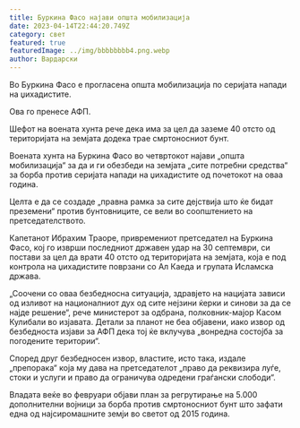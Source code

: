 ```yaml
---
title: Буркина Фасо најави општа мобилизација
date: 2023-04-14T22:44:20.749Z
category: свет
featured: true
featuredImage: ../img/bbbbbbbb4.png.webp
author: Вардарски
---
```


Во Буркина Фасо е прогласена општа мобилизација по серијата напади на џихадистите.

Ова го пренесе АФП.

Шефот на воената хунта рече дека има за цел да заземе 40 отсто од територијата на земјата додека трае смртоносниот бунт.

Воената хунта на Буркина Фасо во четвртокот најави „општа мобилизација“ за да и ги обезбеди на земјата „сите потребни средства“ за борба против серијата напади на џихадистите од почетокот на оваа година.

Целта е да се создаде „правна рамка за сите дејствија што ќе бидат преземени“ против бунтовниците, се вели во соопштението на претседателството.

Капетанот Ибрахим Траоре, привремениот претседател на Буркина Фасо, кој го изврши последниот државен удар на 30 септември, си постави за цел да врати 40 отсто од територијата на земјата, која е под контрола на џихадистите поврзани со Ал Каеда и групата Исламска држава.

„Соочени со оваа безбедносна ситуација, здравјето на нацијата зависи од изливот на националниот дух од сите нејзини ќерки и синови за да се најде решение“, рече министерот за одбрана, полковник-мајор Касом Кулибали во изјавата. Детали за планот не беа објавени, иако извор од безбедноста изјави за АФП дека тој ќе вклучува „вонредна состојба за погодените територии“.

Според друг безбедносен извор, властите, исто така, издале „препорака“ која му дава на претседателот „право да реквизира луѓе, стоки и услуги и право да ограничува одредени граѓански слободи“.

Владата веќе во февруари објави план за регрутирање на 5.000 дополнителни војници за борба против смртоносниот бунт што зафати една од најсиромашните земји во светот од 2015 година.
